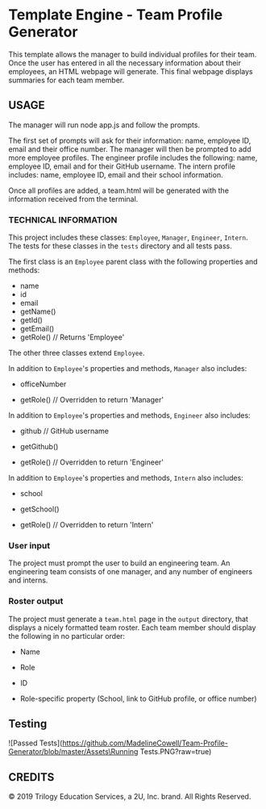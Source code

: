 # Template Engine - Team Profile Generator

This template allows the manager to build individual profiles for their team. Once the user has entered in all the necessary information about their employees, an HTML webpage will generate. This final webpage displays summaries for each team member.


## USAGE

The manager will run node app.js and follow the prompts. 

The first set of prompts will ask for their information: name, employee ID, email and their office number. The manager will then be prompted to add more employee profiles. The engineer profile includes the following: name, employee ID, email and for their GitHub username. The intern profile includes: name, employee ID, email and their school information.

Once all profiles are added, a team.html will be generated with the information received from the terminal. 

### TECHNICAL INFORMATION

This project includes these classes: `Employee`, `Manager`, `Engineer`,
`Intern`. The tests for these classes in the `tests` directory and all tests pass.

The first class is an `Employee` parent class with the following properties and
methods:

  * name
  * id
  * email
  * getName()
  * getId()
  * getEmail()
  * getRole() // Returns 'Employee'

The other three classes extend `Employee`. 

In addition to `Employee`'s properties and methods, `Manager` also includes:

  * officeNumber

  * getRole() // Overridden to return 'Manager'

In addition to `Employee`'s properties and methods, `Engineer` also includes:

  * github  // GitHub username

  * getGithub()

  * getRole() // Overridden to return 'Engineer'

In addition to `Employee`'s properties and methods, `Intern` also includes:

  * school 

  * getSchool()

  * getRole() // Overridden to return 'Intern'

### User input

The project must prompt the user to build an engineering team. An engineering
team consists of one manager, and any number of engineers and interns.

### Roster output

The project must generate a `team.html` page in the `output` directory, that displays a nicely formatted team roster. Each team member should display the following in no particular order:

  * Name

  * Role

  * ID

  * Role-specific property (School, link to GitHub profile, or office number)

## Testing
![Passed Tests](https://github.com/MadelineCowell/Team-Profile-Generator/blob/master/Assets\Running Tests.PNG?raw=true)

## CREDITS
© 2019 Trilogy Education Services, a 2U, Inc. brand. All Rights Reserved.
